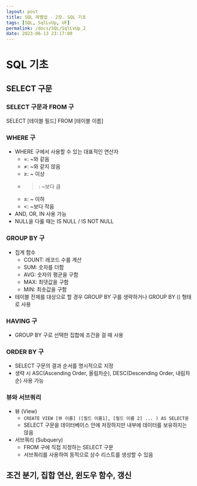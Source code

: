 ```yaml
---
layout: post
title: SQL 레벨업 - 2장. SQL 기초
tags: [SQL, SqlLvUp, UF]
permalink: /docs/SQL/SqlLvUp_2
date: 2023-06-13 23:17:00
---
```

# SQL 기초
## SELECT 구문
### SELECT 구문과 FROM 구
SELECT [테이블 필드] FROM [테이블 이름]
### WHERE 구
 - WHERE 구에서 사용할 수 있는 대표적인 연산자
   - =: ~와 같음
   - ≠: ~와 같지 않음
   - ≥: ~ 이상
   - >: ~보다 큼
   - ≤: ~ 이하
   - <: ~보다 작음
 - AND, OR, IN 사용 가능
 - NULL을 다룰 때는 IS NULL / IS NOT NULL
### GROUP BY 구
- 집계 함수
  - COUNT: 레코드 수를 계산
  - SUM: 숫자를 더함
  - AVG: 숫자의 평균을 구함
  - MAX: 최댓값을 구함
  - MIN: 최솟값을 구함
- 테이블 전체를 대상으로 할 경우 GROUP BY 구를 생략하거나 GROUP BY () 형태로 사용
### HAVING 구
- GROUP BY 구로 선택한 집합에 조건을 걸 때 사용
### ORDER BY 구
- SELECT 구문의 결과 순서를 명시적으로 지정
- 생략 시 ASC(Ascending Order, 올림차순), DESC(Descending Order, 내림차순) 사용 가능
### 뷰와 서브쿼리
- 뷰 (View)
  - `CREATE VIEW [뷰 이름] ([필드 이름1], [필드 이름 2] ... ) AS SELECT문`
  - SELECT 구문을 데이터베이스 안에 저장하지만 내부에 데이터를 보유하지는 않음
- 서브쿼리 (Subquery)
  - FROM 구에 직접 지정하는 SELECT 구문
  - 서브쿼리를 사용하여 동적으로 상수 리스트를 생성할 수 있음
## 조건 분기, 집합 연산, 윈도우 함수, 갱신